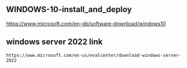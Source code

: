 ## WINDOWS-10-install_and_deploy

https://www.microsoft.com/en-gb/software-download/windows10

## windows server 2022 link
```
https://www.microsoft.com/en-us/evalcenter/download-windows-server-2022
```
